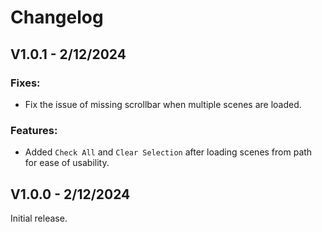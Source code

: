 # Changelog

## V1.0.1 - 2/12/2024
### Fixes:
- Fix the issue of missing scrollbar when multiple scenes are loaded.

### Features:
- Added ``Check All`` and ``Clear Selection`` after loading scenes from path for ease of usability.

## V1.0.0 - 2/12/2024
Initial release.
